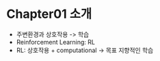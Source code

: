 # Chapter01 소개

- 주변환경과 상호작용 -> 학습
- Reinforcement Learning: RL
- RL: 상호작용 + computational -> 목표 지향적인 학습
